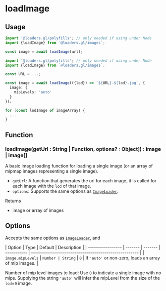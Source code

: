 # loadImage

## Usage

```typescript
import '@loaders.gl/polyfills'; // only needed if using under Node
import {loadImage} from `@loaders.gl/images`;

const image = await loadImage(url);
```

```typescript
import '@loaders.gl/polyfills'; // only needed if using under Node
import {loadImage} from `@loaders.gl/images`;

const URL = ...;

const image = await loadImage(({lod}) => `${URL}-${lod}.jpg`, {
  image: {
    mipLevels: 'auto'
  }
});

for (const lodImage of imageArray) {
  ...
}
```

## Function

### loadImage(getUrl : String | Function, options? : Object]) : image | image[]

A basic image loading function for loading a single image (or an array of mipmap images representing a single image).

- `getUrl`: A function that generates the url for each image, it is called for each image with the `lod` of that image.
- `options`: Supports the same options as [`ImageLoader`](/docs/modules/images/api-reference/image-loader).

Returns

- image or array of images

## Options

Accepts the same options as [`ImageLoader`](/docs/modules/images/api-reference/image-loader), and

| Option            | Type    | Default | Description |
| ----------------- | ------- | ------- | ----------- | ------------------------------------------------------ |
| `image.mipLevels` | `Number | String` | `0`         | If `'auto'` or non-zero, loads an array of mip images. |

Number of mip level images to load: Use `0` to indicate a single image with no mips. Supplying the string `'auto'` will infer the mipLevel from the size of the `lod`=`0` image.
